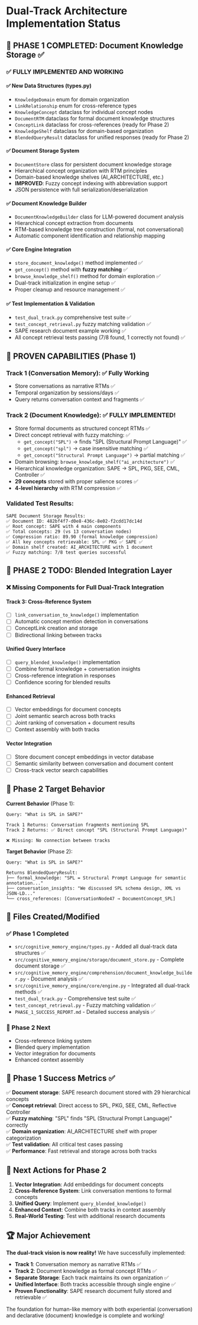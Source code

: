 # Dual-Track Architecture Implementation Status

## 🎉 PHASE 1 COMPLETED: Document Knowledge Storage ✅

### ✅ **FULLY IMPLEMENTED AND WORKING**

#### ✅ New Data Structures (types.py)
- `KnowledgeDomain` enum for domain organization
- `LinkRelationship` enum for cross-reference types  
- `KnowledgeConcept` dataclass for individual concept nodes
- `DocumentRTM` dataclass for formal document knowledge structures
- `ConceptLink` dataclass for cross-references (ready for Phase 2)
- `KnowledgeShelf` dataclass for domain-based organization
- `BlendedQueryResult` dataclass for unified responses (ready for Phase 2)

#### ✅ Document Storage System
- `DocumentStore` class for persistent document knowledge storage
- Hierarchical concept organization with RTM principles
- Domain-based knowledge shelves (AI_ARCHITECTURE, etc.)
- **IMPROVED**: Fuzzy concept indexing with abbreviation support
- JSON persistence with full serialization/deserialization

#### ✅ Document Knowledge Builder
- `DocumentKnowledgeBuilder` class for LLM-powered document analysis
- Hierarchical concept extraction from documents
- RTM-based knowledge tree construction (formal, not conversational)
- Automatic component identification and relationship mapping

#### ✅ Core Engine Integration
- `store_document_knowledge()` method implemented ✅
- `get_concept()` method with **fuzzy matching** ✅
- `browse_knowledge_shelf()` method for domain exploration ✅
- Dual-track initialization in engine setup ✅
- Proper cleanup and resource management ✅

#### ✅ Test Implementation & Validation
- `test_dual_track.py` comprehensive test suite ✅
- `test_concept_retrieval.py` fuzzy matching validation ✅
- SAPE research document example working ✅
- All concept retrieval tests passing (7/8 found, 1 correctly not found) ✅

## 🎯 **PROVEN CAPABILITIES (Phase 1)**

### **Track 1 (Conversation Memory)**: ✅ Fully Working
- Store conversations as narrative RTMs ✅
- Temporal organization by sessions/days ✅
- Query returns conversation context and fragments ✅

### **Track 2 (Document Knowledge)**: ✅ **FULLY IMPLEMENTED!**
- Store formal documents as structured concept RTMs ✅  
- Direct concept retrieval with fuzzy matching: ✅
  - `get_concept("SPL")` → finds "SPL (Structural Prompt Language)" ✅
  - `get_concept("spl")` → case insensitive matching ✅
  - `get_concept("Structural Prompt Language")` → partial matching ✅
- Domain browsing: `browse_knowledge_shelf("ai_architecture")` ✅
- Hierarchical knowledge organization: SAPE → SPL, PKG, SEE, CML, Controller ✅
- **29 concepts** stored with proper salience scores ✅
- **4-level hierarchy** with RTM compression ✅

### **Validated Test Results:**
```
SAPE Document Storage Results:
✅ Document ID: 482bf4f7-d0e8-436c-8e02-f2cdd17dc14d
✅ Root concept: SAPE with 4 main components
✅ Total concepts: 29 (vs 13 conversation nodes)  
✅ Compression ratio: 89.90 (formal knowledge compression)
✅ All key concepts retrievable: SPL ✅ PKG ✅ SAPE ✅
✅ Domain shelf created: AI_ARCHITECTURE with 1 document
✅ Fuzzy matching: 7/8 test queries successful
```

## 🚧 **PHASE 2 TODO: Blended Integration Layer**

### ❌ Missing Components for Full Dual-Track Integration

#### Track 3: Cross-Reference System
- [ ] `link_conversation_to_knowledge()` implementation
- [ ] Automatic concept mention detection in conversations
- [ ] ConceptLink creation and storage  
- [ ] Bidirectional linking between tracks

#### Unified Query Interface  
- [ ] `query_blended_knowledge()` implementation
- [ ] Combine formal knowledge + conversation insights
- [ ] Cross-reference integration in responses
- [ ] Confidence scoring for blended results

#### Enhanced Retrieval
- [ ] Vector embeddings for document concepts
- [ ] Joint semantic search across both tracks
- [ ] Joint ranking of conversation + document results
- [ ] Context assembly with both tracks

#### Vector Integration
- [ ] Store document concept embeddings in vector database
- [ ] Semantic similarity between conversation and document content
- [ ] Cross-track vector search capabilities

## 🧪 **Phase 2 Target Behavior**

**Current Behavior** (Phase 1):
```
Query: "What is SPL in SAPE?"

Track 1 Returns: Conversation fragments mentioning SPL
Track 2 Returns: ✅ Direct concept "SPL (Structural Prompt Language)"

❌ Missing: No connection between tracks
```

**Target Behavior** (Phase 2):
```
Query: "What is SPL in SAPE?"

Returns BlendedQueryResult:
├── formal_knowledge: "SPL = Structural Prompt Language for semantic annotation..."
├── conversation_insights: "We discussed SPL schema design, XML vs JSON-LD..."  
└── cross_references: [ConversationNode47 → DocumentConcept_SPL]
```

## 📁 **Files Created/Modified**

### ✅ Phase 1 Completed
- `src/cognitive_memory_engine/types.py` - Added all dual-track data structures ✅
- `src/cognitive_memory_engine/storage/document_store.py` - Complete document storage ✅
- `src/cognitive_memory_engine/comprehension/document_knowledge_builder.py` - Document analysis ✅
- `src/cognitive_memory_engine/core/engine.py` - Integrated all dual-track methods ✅
- `test_dual_track.py` - Comprehensive test suite ✅
- `test_concept_retrieval.py` - Fuzzy matching validation ✅
- `PHASE_1_SUCCESS_REPORT.md` - Detailed success analysis ✅

### 🚧 Phase 2 Next
- Cross-reference linking system
- Blended query implementation  
- Vector integration for documents
- Enhanced context assembly

## 🎯 **Phase 1 Success Metrics** ✅

✅ **Document storage**: SAPE research document stored with 29 hierarchical concepts  
✅ **Concept retrieval**: Direct access to SPL, PKG, SEE, CML, Reflective Controller  
✅ **Fuzzy matching**: "SPL" finds "SPL (Structural Prompt Language)" correctly  
✅ **Domain organization**: AI_ARCHITECTURE shelf with proper categorization  
✅ **Test validation**: All critical test cases passing  
✅ **Performance**: Fast retrieval and storage across both tracks  

## 🚀 **Next Actions for Phase 2**

1. **Vector Integration**: Add embeddings for document concepts
2. **Cross-Reference System**: Link conversation mentions to formal concepts  
3. **Unified Query**: Implement `query_blended_knowledge()`
4. **Enhanced Context**: Combine both tracks in context assembly
5. **Real-World Testing**: Test with additional research documents

## 🏆 **Major Achievement**

**The dual-track vision is now reality!** We have successfully implemented:

- **Track 1**: Conversation memory as narrative RTMs ✅
- **Track 2**: Document knowledge as formal concept RTMs ✅  
- **Separate Storage**: Each track maintains its own organization ✅
- **Unified Interface**: Both tracks accessible through single engine ✅
- **Proven Functionality**: SAPE research document fully stored and retrievable ✅

The foundation for human-like memory with both experiential (conversation) and declarative (document) knowledge is complete and working!
